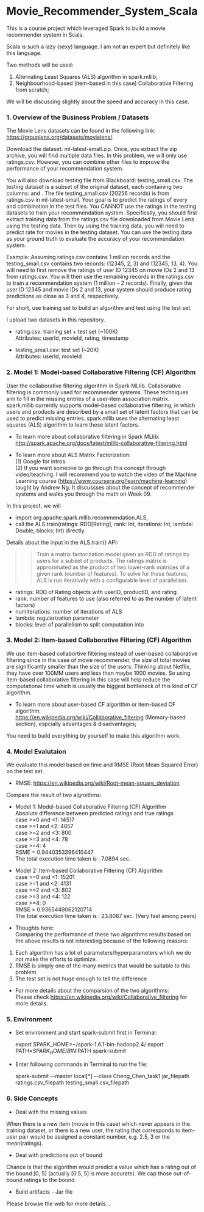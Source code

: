 # Movie_Recommender_System_Scala

This is a course project which leveraged Spark to build a movie recommender system in Scala.

Scala is such a lazy (sexy) language. I am not an expert but definitely like this language. 

Two methods will be used:

1. Alternating Least Squares (ALS) algorithm in spark.mllib; 
2. Neighbourhood-based (item-based in this case) Collaborative Filtering from scratch; 

We will be discussing slightly about the speed and accuracy in this case. 


### 1. Overview of the Business Problem / Datasets

The Movie Lens datasets can be found in the following link: https://grouplens.org/datasets/movielens/.

Download the dataset: ml-latest-small.zip. Once, you extract the zip archive, you will find multiple data files. In this problem, we will only use ratings.csv. However, you can combine other files to improve the performance of your recommendation system.

You will also download testing file from Blackboard: testing_small.csv. The testing dataset is a subset of the original dataset, each containing two columns: <userId> and <movieId>. The file testing_small.csv (20256 records) is from ratings.csv in ml-latest-small. Your goal is to predict the ratings of every <userId> and <movieId> combination in the test files. You CANNOT use the ratings in the testing datasets to train your recommendation system. Specifically, you should first extract training data from the ratings.csv file downloaded from Movie Lens using the testing data. Then by using the training data, you will need to predict rate for movies in the testing dataset. You can use the testing data as your ground truth to evaluate the accuracy of your recommendation system.
  
 Example: Assuming ratings.csv contains 1 million records and the testing_small.csv contains two records: (12345, 2, 3) and (12345, 13, 4). You will need to first remove the ratings of user ID 12345 on movie IDs 2 and 13 from ratings.csv. You will then use the remaining records in the ratings.csv to train a recommendation system (1 million – 2 records). Finally, given the user ID 12345 and movie IDs 2 and 13, your system should produce rating predictions as close as 3 and 4, respectively.

For short, use training set to build an algorithm and test using the test set. 

I upload two datasets in this repository. 

* rating.csv: training set + test set (~100K) <br/>
Attributes: userId, movieId, rating, timestamp

* testing_small.csv: test set (~20K) <br/>
Attributes: userId, movieId


### 2. Model 1: Model-based Collaborative Filtering (CF) Algorithm

User the collaborative filtering algorithm in Spark MLlib. Collaborative filtering is commonly used for recommender systems. These techniques aim to fill in the missing entries of a user-item association matrix. spark.mllib currently supports model-based collaborative filtering, in which users and products are described by a small set of latent factors that can be used to predict missing entries. spark.mllib uses the alternating least squares (ALS) algorithm to learn these latent factors. 

* To learn more about collaborative filtering in Spark MLlib: <br/>
http://spark.apache.org/docs/latest/mllib-collaborative-filtering.html

* To learn more about ALS Matrix Factorization:  <br/>
(1) Google for intros.  <br/>
(2) If you want someone to go through this concept through video/teaching. I will recommend you to watch the video of the Machine Learning course (https://www.coursera.org/learn/machine-learning) taught by Andrew Ng. It discussses about the concept of recommender systems and walks you through the math on Week 09. 

In this project, we will
* import org.apache.spark.mllib.recommendation.ALS, 
* call the ALS.train(ratings: RDD[Rating], rank: Int, iterations: Int, lambda: Double, blocks: Int) directly.

Details about the input in the ALS.train() API: 
>> Train a matrix factorization model given an RDD of ratings by users for a subset of products. The ratings matrix is approximated as the product of two lower-rank matrices of a given rank (number of features). To solve for these features, ALS is run iteratively with a configurable level of parallelism.
* ratings: RDD of Rating objects with userID, productID, and rating
* rank: number of features to use (also referred to as the number of latent factors)
* numIterations: number of iterations of ALS
* lambda: regularization parameter
* blocks: level of parallelism to split computation into


### 3. Model 2: Item-based Collaborative Filtering (CF) Algorithm

We use item-based collabortive filtering instead of user-based collaborative filtering since in the case of movie recommender, the size of total movies are significantly smaller than the size of the users. Thinking about Netflix, they have over 100MM users and less than maybe 1000 movies. So using item-based collaborative filtering in this case will help reduce the computational time which is usually the biggest bottleneck of this kind of CF algorithm. 

* To learn more about user-based CF algorithm or item-based CF algorithm:  <br/>
https://en.wikipedia.org/wiki/Collaborative_filtering (Memory-based section), espcially advantages & disadvantages;

You need to build everything by yourself to make this algorithm work.  <br/>


### 4. Model Evalutaion

We evaluate this model based on time and RMSE (Root Mean Squared Error) on the test set.

* RMSE: https://en.wikipedia.org/wiki/Root-mean-square_deviation

Compare the result of two algroithms:

* Model 1: Model-based Collaborative Filtering (CF) Algorithm  <br/>
Absolute difference between predicted ratings and true ratings  <br/>
case >=0 and <1: 14517 <br/>
case >=1 and <2: 4857 <br/>
case >=2 and <3: 800 <br/>
case >=3 and <4: 78 <br/>
case >=4: 4 <br/>
RSME = 0.9440353396410447 <br/>
The total execution time taken is : 7.0894 sec.

* Model 2: Item-based Collaborative Filtering (CF) Algorithm <br/>
case >=0 and <1: 15201 <br/>
case >=1 and <2: 4131 <br/>
case >=2 and <3: 802 <br/>
case >=3 and <4: 122 <br/>
case >=4: 0 <br/>
RMSE = 0.9365449062120714 <br/>
The total execution time taken is : 23.8067 sec. (Very fast among peers) <br/>

* Thoughts here: <br/>
Comparing the performance of these two algorithms results based on the above results is not interesting because of the following reasons:  <br/>
1. Each algorithm has a lot of parameters/hyperparameters which we do not make the efforts to optimize.
2. RMSE is simply one of the many metrics that would be suitable to this problem.  
3. The test set is not huge enough to tell the difference

* For more details about the comparsion of the two algorithms: <br/>
Please check https://en.wikipedia.org/wiki/Collaborative_filtering for more details.


### 5. Environment

* Set environment and start spark-submit first in Terminal:

  export SPARK_HOME=~/spark-1.6.1-bin-hadoop2.4/
  export PATH=$SPARK_HOME/BIN:$PATH
  spark-submit
  
* Enter following commands in Terminal to run the file:

  spark-submit --master local[*] --class Cheng_Chen_task1 jar_filepath ratings.csv_filepath testing_small.csv_filepath


### 6. Side Concepts

* Deal with the missing values

When there is a new item (movie in this case) which never appears in the training dataset, or there is a new user, the rating that corresponds to item-user pair would be assigned a constant number, e.g. 2.5, 3 or the mean(ratings). 

* Deal with predictions out of bound

Chance is that the algorithm would predict a value which has a rating out of the bound [0, 5] (actually [0.5, 5] is more accurate). We cap those out-of-bound ratings to the bound.

* Build artifacts - Jar file

Please browse the web for more details...











